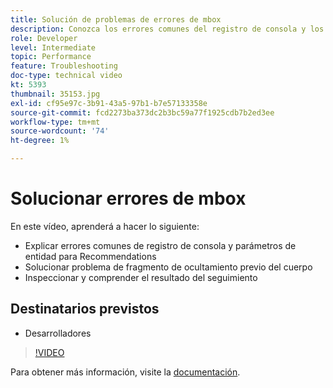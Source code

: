 ```yaml
---
title: Solución de problemas de errores de mbox
description: Conozca los errores comunes del registro de consola y los parámetros de entidad para las recomendaciones. Obtenga información sobre cómo solucionar el problema del fragmento de ocultamiento previo del cuerpo y cómo inspeccionar y comprender el resultado del seguimiento.
role: Developer
level: Intermediate
topic: Performance
feature: Troubleshooting
doc-type: technical video
kt: 5393
thumbnail: 35153.jpg
exl-id: cf95e97c-3b91-43a5-97b1-b7e57133358e
source-git-commit: fcd2273ba373dc2b3bc59a77f1925cdb7b2ed3ee
workflow-type: tm+mt
source-wordcount: '74'
ht-degree: 1%

---
```


# Solucionar errores de mbox

En este vídeo, aprenderá a hacer lo siguiente:

* Explicar errores comunes de registro de consola y parámetros de entidad para Recommendations
* Solucionar problema de fragmento de ocultamiento previo del cuerpo
* Inspeccionar y comprender el resultado del seguimiento

## Destinatarios previstos

* Desarrolladores

>[!VIDEO](https://video.tv.adobe.com/v/35153/?quality=12)

Para obtener más información, visite la [documentación](https://experienceleague.adobe.com/docs/target/using/troubleshoot/troubleshooting-target.html?lang=es).
